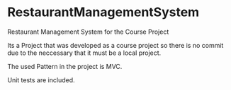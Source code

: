 # RestaurantManagementSystem
Restaurant Management System for the Course Project

Its a Project that was developed as a course project so there is no commit due to the neccessary that it must be a local project.

The used Pattern in the project is MVC.

Unit tests are included.
